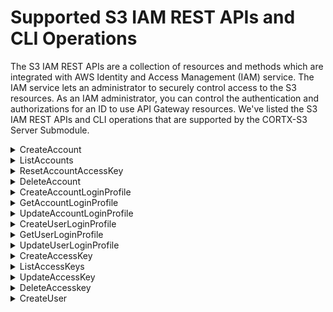 # Supported S3 IAM REST APIs and CLI Operations

The S3 IAM REST APIs are a collection of resources and methods which are integrated with AWS Identity and Access Management (IAM) service. The IAM service lets an administrator to securely control access to the S3 resources. As an IAM administrator, you can control the authentication and authorizations for an ID to use API Gateway resources. We've listed the S3 IAM REST APIs and CLI operations that are supported by the CORTX-S3 Server Submodule. 

<details>
<summary>CreateAccount</summary>
<p>

The CreateAccount request lets you create an S3 IAM account. 

| Request | Request body attributes  | Request Parameters    |
| :------- | :------------------------ | :--------------------- |
| POST / HTTP/1.1  </br> Host: <IAM Endpoint>:9443 | **Action:** CreateAccount </br> **AccountName:** newrandom10 </br> **Email:** newrandom10@xyz.com  | <ul> <li> **AccountName:** The name of the account. This parameter allows </br>(through its regex pattern) a string of characters consisting of upper </br> and lowercase alphanumeric characters with no spaces. </br> You can also include any of the following characters:`_+=,.@-` </br> **Type:** String </br> **Length Constraints:** Minimum length of 1. Maximum length of 64. </br> **Pattern:** `[\w+=,.@-]+` </br> **Required:** Yes </br> </ul> <ul> <li> **Email:** The email of the account which you want to create. </br> **Type:** String </br> **Pattern:** `[\w+=,.@-]+` </br> **Required:** Yes |

</p>
</details>

<details>
<summary>ListAccounts</summary>
<p>
  
 The ListAccounts parameter lists all the S3 IAM accounts.

| Request | Request body attributes  | Request Parameters    |
| :------- | :------------------------ | :--------------------- |
| POST / HTTP/1.1  </br> Host: <IAM Endpoint>:9443 | **Action:** ListAccounts | None |


</p>
</details>

<details>
<summary>ResetAccountAccessKey</summary>
<p>
  
 The ResetAccountAccessKey parameter lets you reset the access key for your S3 IAM account. 
 
| Request | Request body attributes  | Request Parameters    |
| :------- | :------------------------ | :--------------------- |
| POST / HTTP/1.1  </br> Host: <IAM Endpoint>:9443 | **Action:** ResetAccountAccessKey </br> **AccountName:** newrandom6 </br> **Email:** None | <ul> <li> **AccountName:** The name of the account. This parameter allows </br>(through its regex pattern) a string of characters consisting of upper </br> and lowercase alphanumeric characters with no spaces. </br> You can also include any of the following characters:`_+=,.@-` </br> **Type:** String </br> **Length Constraints:** Minimum length of 1. Maximum length of 64. </br> **Pattern:** `[\w+=,.@-]+` </br> **Required:** Yes </br> </ul> <ul> <li> **Email:** The email of the account which you want to create. </br> **Type:** String </br> **Pattern:** `[\w+=,.@-]+` </br> **Required:** Yes |

</p>
</details>

<details>
  <summary>DeleteAccount</summary>
  <p>
    
 The DeleteAccount parameter lets you delete your S3 IAM account.
 
| Request | Request body attributes  | Request Parameters    |  
| :------ | :----------------------- | :-------------------- | 
| POST / HTTP/1.1  </br> Host: <IAM Endpoint>:9443 | **Action:** DeleteAccount </br> **AccountName:** newrandom6 </br> **Response:** Account Deleted successfully. </p> | **AccountName:** The name of the account. </br> This parameter allows (through its regex pattern) </br> a string of characters consisting of upper and </br> lowercase alphanumeric characters with no spaces. </br> You can also include any of the following characters:`_+=,.@-` </br> **Type:** String </br> **Length Constraints:** Minimum length of 1. Maximum length of 64. </br> **Pattern:** `[\w+=,.@-]+` </br> **Required:** Yes </br> </ul> |

</p>
</details>
 
<details>
  <summary>CreateAccountLoginProfile</summary>
  <p>
  
  The CreateAccountLoginProfile parameter creates a password for the specified account.
  
| Request | Request body attributes  | Request Parameters    |  
| :------ | :----------------------- | :-------------------- | 
| POST / HTTP/1.1  </br> Host: <IAM Endpoint>:9443 | **Password:** Random12@# </br> **AccountName:** newrandom10 </br> **PasswordResetRequired:** false </br> **Action:** CreateAccountLoginProfile |  **Password:** The new password for the Account. </br> **Type:** String </br> **Length Constraints:** Minimum length of 1. Maximum length of 128. </br> **Pattern:** [\u0009\u000A\u000D\u0020-\u00FF]+ </br> **Required:** Yes </br> `password-reset-required` `no-password-reset-required`: </br> Specifies whether you're required to  set a new password during yournext sign-in. </br> If you are passing `--password-reset-required` and `--no-password-reset-required` argument in same command without any sequence, the `PasswordResetRequired` flag will be set as true by default. </br> **Required:** No </br> **AccountName:** The name of the Account to create a password for. The Account must already exist. </br> **Type:** String </br> **Required:** Yes </br> **AccountLoginProfile:** A structure containing the account name and password create date. </br> **AccountName:** A string, that holds the name of the account used to sign in to the S3 Management Console. </br> **CreateDate:** Is a timestamp for the date when the password for the account was created. </br> **PasswordResetRequired:** is a boolean value that specifies whether the account user is required to set a new password on next sign-in. |

**Sample Response:**

b `<?xml version="1.0" encoding="UTF-8" standalone="no"?><CreateLoginProfileResponse
xmlns="https://iam.seagate.com/doc/2010-05-08/"><CreateLoginProfileResult>
<LoginProfile>
<UserName>user01</UserName>
<PasswordResetRequired>true</PasswordResetRequired>
<CreateDate>20201211090307Z</CreateDate>
</LoginProfile>
</CreateLoginProfileResult>
<ResponseMetadata>
<RequestId>88e92110820f423092a2d228316bfb10</RequestId></ResponseMetadata></CreateLoginProfile
Response>`

</p>
</details>

<details>
  <summary>GetAccountLoginProfile</summary>
  <p>
    The GetAccountLoginProfile retrieves the user name and password-creation date for the specified account.

| Request | Request body attributes  | Request Parameters    |  
| :------ | :----------------------- | :-------------------- | 
| POST / HTTP/1.1  </br> Host: <IAM Endpoint>:9443 | **Action:** GetAccountLoginProfile </br> **AccountName:** newrandom10 | **AccountName:** The name of the account. This parameter allows </br>(through its regex pattern) a string of characters consisting of upper </br> and lowercase alphanumeric characters with no spaces. </br> You can also include any of the following characters:`_+=,.@-` </br> **Type:** String </br> **Length Constraints:** Minimum length of 1. Maximum length of 64. </br> **Pattern:** `[\w+=,.@-]+` </br> **Required:** Yes </br> |

**Sample Response:**

b`<?xml version="1.0" encoding="UTF-8" standalone="no"?><GetLoginProfileResponse
xmlns="https://iam.seagate.com/doc/2010-05-
08/"><GetLoginProfileResult><LoginProfile><UserName>s3user1New</UserName><CreateDate>202012110
90305Z</CreateDate><PasswordResetRequired>false</PasswordResetRequired></LoginProfile></GetLog
inProfileResult><ResponseMetadata><RequestId>30e7e40f8bf743b2915fa4ee3fde6f2c</RequestId></Res
ponseMetadata></GetLoginProfileResponse>`

</p>
</details>

<details>
  <summary>UpdateAccountLoginProfile</summary>
  <p>
    The UpdateAccountLoginProfile parameter changes the password for the specified account.
    
| Request | Request body attributes  | Request Parameters    |  
| :------ | :----------------------- | :-------------------- | 
| POST / HTTP/1.1  </br> Host: <IAM Endpoint>:9443 | **AccountName:** <account name> </br> **PasswordResetRequired:** <true or false> </br> **Action:** UpdateAccountLoginProfile </br> **Password:** <password> | <ul> <li> **Password:** The new password for the specified IAM account. </br> **PasswordResetRequired:** Allows this new password to be used only once by requiring the specified IAM account to set a new password on next sign-in.</li> <li> **AccountName:** The name of the account whose password you want to update. This parameter allows (through its regex pattern) a string of characters consisting of upper and lowercase alphanumeric characters with no spaces. </br> You can also include any of the following characters: `_+=,.@-` `--password` </br> **New Password to update:** `--password-reset-required` </br> Optionally you can use `--no-password-reset-required` to force a user to reset the account password on their first login use the `password-reset-flag` or the `no-password-reset-flag`. Passwords are optional, you can specify the accountname (mandatory), and the API will error out saying - `at least specify flag or password` </ul> |

**Sample Response:** 

b `<?xml version="1.0" encoding="UTF-8" standalone="no"?><UpdateLoginProfileResponse
xmlns="https://iam.seagate.com/doc/2010-05-
08/"><ResponseMetadata><RequestId>6fd38b0dab344e21a798e61ec5ae1caf</RequestId></ResponseMetada
ta></UpdateLoginProfileResponse>`

</p>
</details>

<details>
  <summary>CreateUserLoginProfile</summary>
  <p>
    
 The CreateUserLoginProfile parameter creates a password for the specified IAM user.
 
| Request | Request body attributes  | Request Parameters    |  
| :------ | :----------------------- | :-------------------- | 
| POST / HTTP/1.1  </br> Host: <IAM Endpoint>:9443 | **UserName:** newrandom11user </br> **PasswordResetRequired:** false </br> **Action:** CreateLoginProfile </br> **Password:** Random12@# | <ul> <li> **UserName:** The name of the IAM user to create a password for. The user must already exist. This parameter allows (through its regex pattern) a string of characters consisting of upper and lowercase alphanumeric characters with no spaces. You can also include any of the following characters: `_+=,.@-` </br> **Required:** Yes </br> <li> **Password:** The new password for the user. </br> **Type:** String </br> **Length Constraints:** Minimum length of 6. Maximum length of 128. </br> **Pattern:** `[\u0009\u000A\u000D\u0020-\u00FF]+` </br> **Required:** Yes </br> <li> **PasswordResetRequired:** Specifies whether the user is required to set a new password on next sign-in. </br> **Type:** Boolean </br> **Required:** No </li></ul> |

**Sample Response**

- **LoginProfile** (structure): A structure containing the user name and password create date. 
- **UserName (string):** The name of the user, which can be used for signing in to the S3 Management Console. 
- **CreateDate (timestamp):** The date when the password for the user was created. 
- **PasswordResetRequired (boolean):** Specifies whether the  user is required to set a new password on next sign-in. 

</p>
</details>

<details>
  <summary>GetUserLoginProfile</summary>
  <p>
The GetUserLoginProfile parameter retrieves the *user name* and *password-creation date* for the specified IAM user. If the user has not been assigned a password, the operation will return a `404 (NoSuchEntity)` error. 
    
| Request | Request body attributes  | Request Parameters    |  
| :------ | :----------------------- | :-------------------- | 
| POST / HTTP/1.1  </br> Host: <IAM Endpoint>:9443 | **UserName:** newrandom11 </br> **Action:** GetLoginProfile | **UserName:** The name of the user whose login profile you want to retrieve. This parameter allows (through its regex pattern) a string of characters consisting of upper and lowercase alphanumeric characters with no spaces. You can also include any of the following characters:` _+=,.@-` </br> **Type:** String </br> **Length Constraints:** Minimum length of 1. Maximum length of 64. </br> **Pattern:** `[\w+=,.@-]+` </br> **Required:** Yes </li> </ul> |

**Sample Response** 
 
- **LoginProfile (structure):** A structure containing the user name and password create date.  
- **UserName (string):** The name of the user, which can be used for signing in to the S3 Management Console.  
- **CreateDate (timestamp):** The date when the password for the user was created.  
- **PasswordResetRequired (boolean):** Specifies whether the user is required to set a new password on next sign-in.

</p>
</details>

<details>
  <summary>UpdateUserLoginProfile</summary>

The UpdateUserLoginProfile parameter updates the user login profile for an existing user.

| Request | Request body attributes  | Request Parameters    |  
| :------ | :----------------------- | :-------------------- | 
| POST / HTTP/1.1  </br> Host: <IAM Endpoint>:9443 | **UserName:** newrandom10 </br> **PasswordResetRequired:** false </br> **Action:** UpdateLoginProfile </br> **Password:** Random07@# | <ul><li> **UserName:** The name of the user whose password you want to update. This parameter allows (through its regex pattern) a string of characters consisting of upper and lowercase  alphanumeric characters with no spaces. You can also include any of the following characters: `_+=,.@-` </br> **Required:** Yes</li><li>**Password:** The new password for the specified IAM user. </br> **Type:** String </br> **Length Constraints:** Minimum length of 1. Maximum length of 128. </br> **Pattern:** `[\u0009\u000A\u000D\u0020-\u00FF]+` </br> **Required:** Yes </br></li> <li> **PasswordResetRequired:** Specifies whether the user is required to set a new password on next sign-in. Though `password-reset-flag` or `no-password-reset-flag` and password are optional, if you specify the username (mandatory), the API will error out stating: `At least specify flag or password.` </br> **Type:** Boolean </br> **Required:** No </li></ul> |

**Response**

`User login profile updated.`

</p>
</details>

<details>
  <summary>CreateAccessKey</summary>
  <p>
    
The CreateAccessKey creates a new S3 secret access key and corresponding S3 access key ID for the specified user. The  default status for new keys is `Active`. If you do not specify a user name, IAM determines the user name implicitly based on the Access Key ID used while signing the request.

| Request | Request body attributes  | Request Parameters    |  
| :------ | :----------------------- | :-------------------- | 
| POST / HTTP/1.1  </br> Host: <IAM Endpoint>:9443 | **Action:** CreateAccessKey </br> **Version:** 2010-05-08 </br> **UserName:** newuserrandom111 | <ul> <li> **UserName:** The name of the user. This parameter allows (through its regex pattern) a string of characters consisting of upper and  lowercase alphanumeric characters with no spaces. You can also include any of the following  characters: `_+=,.@-` </br> **Type:** String </br> **Length Constraints:** Minimum length of 1. Maximum length of 128. </br> **Pattern:** `[\w+=,.@-]+` </br> **Required:** No </li></ul> |

**Sample Response**

b `<?xml version="1.0" encoding="UTF-8" standalone="no"?><CreateAccessKeyResponse  xmlns="https://iam.seagate.com/doc/2010-05- 
08/"><CreateAccessKeyResult><AccessKey><UserName>changePasswordUserLoginProfileTestUser</UserN ame><AccessKeyId>AKIAgjTAmeFcShmDxtbQqBKQqg</AccessKeyId><Status>Active</Status><SecretAccessK ey>h9G1hwPAKFLcsGAKy7GePiuHCCayka81kh7M45v6</SecretAccessKey></AccessKey></CreateAccessKeyResu lt><ResponseMetadata><RequestId>f03ba9e9876e43cd9ae55e644ba798d3</RequestId></ResponseMetadata ></CreateAccessKeyResponse>`

</p>
</details>

<details> 
  <summary>ListAccessKeys</summary>
  <p>
    
The ListAccessKeys parameter returns information about the Access Key IDs associated with a specified IAM user. If there is none, the operation returns an empty list. 

| Request | Request body attributes  | Request Parameters    |  
| :------ | :----------------------- | :-------------------- | 
| POST / HTTP/1.1  </br> Host: <IAM Endpoint>:9443 | **Action:** ListAccessKeys </br> **Version:** 2010-05-08 </br> **UserName:** newuserrandom111 | **UserName:** The name of the user. This parameter allows (through its regex pattern) a string of characters consisting of upper and lowercase alphanumeric characters with no spaces. You can also include any of the following  characters: `_+=,.@-` </br> **Type:** String </br> **Length Constraints:** Minimum length of 1. Maximum length of 128. </br> **Pattern:** `[\w+=,.@-]+` </br> **Required:** No |

**Sample Response**

b `<?xml version="1.0" encoding="UTF-8" standalone="no"?><ListAccessKeysResponse  xmlns="https://iam.seagate.com/doc/2010-05- 
08/"><ListAccessKeysResult><UserName>root</UserName><AccessKeyMetadata><member><UserName>root< /UserName><AccessKeyId>AKIAGNP1JEOkTHqaeH3jU5bnHQ</AccessKeyId><Status>Active</Status><CreateD
ate>2020-12- 
11T09:02:47.000+0000</CreateDate></member></AccessKeyMetadata><IsTruncated>false</IsTruncated> </ListAccessKeysResult><ResponseMetadata><RequestId>f427b8d0412648eaa72e1431e9a7414c</RequestI d></ResponseMetadata></ListAccessKeysResponse>`

</p>
</details>

<details>
  <summary>UpdateAccessKey</summary>
  <p>
The UpdateAccessKey parameter changes the status of the specified access key from `Active` to `Inactive`, or vice versa. This operation can  be used to disable a user's key during a key rotation workflow. If the UserName is not specified, the user name is determined implicitly based on the S3 Access Key ID used while signing the request.

| Request | Request body attributes  | Request Parameters    |  
| :------ | :----------------------- | :-------------------- | 
| POST / HTTP/1.1  </br> Host: <IAM Endpoint>:9443 | **Action:** UpdateAccessKey </br> **Version:** 2010-05-08 </br> **AccessKeyId:** AKIAov_KUl_wRjexnXZe7eUQcA </br> **Status:** Active </br> **UserName:** newuserrandom111 | <ul> <li> **AccessKeyId:** The access key ID of the secret access key you want to update. This parameter allows (through its regex pattern) a string of characters that can consist of any upper or lowercased letter or digit. </br> **Type:** String </br> **Length Constraints:** Minimum length of 16. Maximum length of 128. </br> **Pattern:** `[\w]+` </br> **Required:** Yes </br> <li> **Status:** The status you want to assign to the secret access key. Active means that the key can be used for API  calls to S3, while Inactive means that the key cannot be used. </br> **Type:** String </br> **Valid Values:** `Active` or `Inactive` </br> **Required:** Yes </br> <li> **UserName:** The name of the user whose key you want to update. This parameter allows (through its regex pattern) a string of characters consisting of upper and lowercase  alphanumeric characters with no spaces. You can also include any of the following characters: `_+=,.@-` </br> **Type:** String </br> **Length Constraints:** Minimum length of 1. Maximum length of 128. </br> **Pattern:** `[\w+=,.@-]+` </br> **Required:** No </li></ul> | 

**Sample Response**

b `<?xml version="1.0" encoding="UTF-8" standalone="no"?><UpdateAccessKeyResponse  xmlns="https://iam.seagate.com/doc/2010-05- 
08/"><ResponseMetadata><RequestId>c2ce14e35ccb4d1bb3ef0d01a10e82ba</RequestId></ResponseMetada ta></UpdateAccessKeyResponse>`

</p>
</details>

<details>
  <summary>DeleteAccesskey</summary>
  
The DeleteAccesskey parameter lets you delete the Access Key Pair associated with an IAM user. If you do not specify a user name, IAM determines the user name implicitly based on the S3 Access Key ID used to sign the request. This operation works for access keys under the S3 account. Consequently, you  can use this operation to manage S3 account root user credentials even if the S3 account has no associated users. 

| Request | Request body attributes  | Request Parameters    |  
| :------ | :----------------------- | :-------------------- | 
| POST / HTTP/1.1  </br> Host: <IAM Endpoint>:9443 | **Action:** DeleteAccessKey </br> **Version:** 2010-05-08 </br> **AccessKeyId:** AKIAov_KUl_wRjexnXZe7eUQcA | <ul> <li> **UserName:** The name of the user whose access key pair you want to delete. This parameter allows (through its regex pattern) a string of characters consisting of upper and lowercase  alphanumeric characters with no spaces. You can also include any of the following characters: `_+=,.@-` </br> **Type:** String </br> **Length Constraints:** Minimum length of 1. Maximum length of 128. </br> **Pattern:** `[\w+=,.@-]+` </br> **Required:** No </li> </ul>

**Sample Response** 

b `<?xml version="1.0" encoding="UTF-8" standalone="no"?><DeleteAccessKeyResponse  xmlns="https://iam.seagate.com/doc/2010-05- 
08/"><ResponseMetadata><RequestId>7364ce6973fa462cb81792490649ccde</RequestId></ResponseMetada ta></DeleteAccessKeyResponse>`

</p>
</details>

<details>
  <summary>CreateUser</summary>
  <p>
    
The CreateUser parameter creates a new IAM user.

| Request | Request body attributes  | Request Parameters    |  
| :------ | :----------------------- | :-------------------- | 
| POST / HTTP/1.1  </br> Host: <IAM Endpoint>:9443 | **UserName:** new </br> **Action:** CreateUser | <ul> <li> **Path:** The path for the user name. For more information about paths, see IAM Identifiers in the IAM User Guide. This parameter is optional. If it is not included, it defaults to a slash (/). This parameter allows (through its regex pattern) a string of characters consisting of either a forward slash (/) by itself or a string that must begin and end with forward slashes. In addition, it can contain any ASCII character from the `!(\u0021)` through the DEL character `(\u007F)`, including most punctuation characters, digits, and upper and lowercased letters. </br> **Type:** String </br> **Length Constraints:** Minimum length of 1. Maximum length of 512. </br> **Pattern:** `(\u002F)` or `(\u002F[\u0021-\u007F]+\u002F)` </br> **Required:** No </br><li>**UserName:** The name of the user that you want to create. IAM user, group, role, and policy names must be unique within the account. Names are not distinguished by case. For example, you cannot create resources named both `MyResource` and `myresource`. </br> **Type:** String </br> **Length Constraints:** Minimum length of 1. Maximum length of 64. </br> **Pattern:** `[\w+=,.@-]+` </br> **Required:** Yes</li></ul> |

























    
    

 
 

